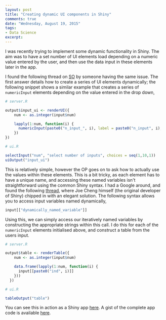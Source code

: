 ```yaml
---
layout: post
title: "Creating dynamic UI components in Shiny"
comments: true
date: "Wednesday, August 19, 2015"
tags:
- Data Science
excerpt:
---
```


I was recently trying to implement some dynamic functionality in Shiny. The aim was to have a set number of UI elements load depending on a numeric value entered by the user, and then use the data input in these elements later in the app.

I found the following thread on [SO](http://stackoverflow.com/questions/19130455/create-dynamic-number-of-input-elements-with-r-shiny/32089489#32089489) by someone having the same issue. The first answer details how to create a series of UI elements dynamically; the following snippet shows a similar example that creates a series of `numericInput` elements depending on the value entered in the drop down,

```r
# server.R

output$input_ui <- renderUI({
    num <- as.integer(input$num)

    lapply(1:num, function(i) {
      numericInput(paste0("n_input_", i), label = paste0("n_input", i), value = 0)
    })
})

# ui.R

selectInput("num", "select number of inputs", choices = seq(1,10,1))
uiOutput("input_ui")
```

This is relatively simple, however the OP goes on to ask how to actually use the values within these elements. This is a bit tricky, as each element has to have a unique name, and accessing these named variables isn't straightforward using the common Shiny syntax. I had a Google around, and found the following [ thread](https://groups.google.com/forum/#!topic/shiny-discuss/YAboU6gxrEw), where Joe Cheng himself (the original developer of Shiny) chipped in with an elegant solution. The following syntax allows you to access input variables named dynamically,

```r
input[["dynamically_named_variable"]]
```

Using this, we can simply access our iteratively named variables by constructing the appropriate strings within this call. I do this for each of the `numericInput` elements initialised above, and construct a table from the users input.

```r
# server.R

output$table <- renderTable({
    num <- as.integer(input$num)

    data.frame(lapply(1:num, function(i) {
      input[[paste0("ind", i)]]
    }))
  })

# ui.R

tableOutput("table")
```

You can see this in action as a Shiny app [here](https://polyphant.shinyapps.io/dynamic_ui). A gist of the complete app code is available [here](https://gist.github.com/polyphant1/b7ecdf8b0aa82c20fa46).
